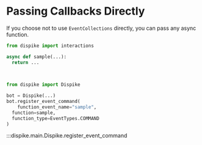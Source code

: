 # Passing Callbacks Directly

If you choose not to use ``EventCollections`` directly, you can pass any async function.

```python
from dispike import interactions

async def sample(...):
  return ...
  

  
from dispike import Dispike

bot = Dispike(...)
bot.register_event_command(
	function_event_name="sample",
  function=sample,
  function_type=EventTypes.COMMAND
)

```

:::dispike.main.Dispike.register_event_command

